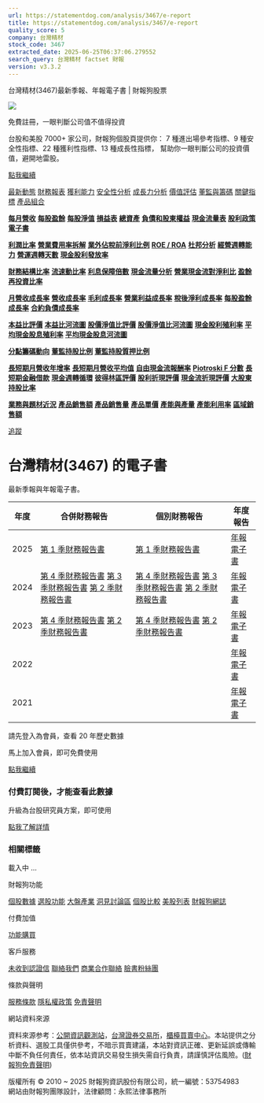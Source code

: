```yaml
---
url: https://statementdog.com/analysis/3467/e-report
title: https://statementdog.com/analysis/3467/e-report
quality_score: 5
company: 台灣精材
stock_code: 3467
extracted_date: 2025-06-25T06:37:06.279552
search_query: 台灣精材 factset 財報
version: v3.3.2
---
```


台灣精材(3467)最新季報、年報電子書 | 財報狗股票















![](https://www.facebook.com/tr?id=1265443774131605&ev=PageView&noscript=1)













































































免費註冊，一眼判斷公司值不值得投資

台股和美股 7000+ 家公司，財報狗個股頁提供你：
7 種進出場參考指標、9 種安全性指標、22 種獲利性指標、13 種成長性指標，
幫助你一眼判斷公司的投資價值，避開地雷股。

[點我繼續](/users/sign_up)

[最新動態](/analysis/3467)
[財務報表](/analysis/3467/monthly-revenue)
[獲利能力](/analysis/3467/profit-margin)
[安全性分析](/analysis/3467/financial-structure-ratio)
[成長力分析](/analysis/3467/monthly-revenue-growth-rate)
[價值評估](/analysis/3467/pe)
[董監與籌碼](/analysis/3467/broker-trading)
[關鍵指標](/analysis/3467/long-term-and-short-term-monthly-revenue-yoy)
[產品組合](/analysis/3467/ai-search)

[**每月營收**](/analysis/3467/monthly-revenue)
[**每股盈餘**](/analysis/3467/eps)
[**每股淨值**](/analysis/3467/nav)
[**損益表**](/analysis/3467/income-statement)
[**總資產**](/analysis/3467/assets)
[**負債和股東權益**](/analysis/3467/liabilities-and-equity)
[**現金流量表**](/analysis/3467/cash-flow-statement)
[**股利政策**](/analysis/3467/dividend-policy)
[**電子書**](/analysis/3467/e-report)

[**利潤比率**](/analysis/3467/profit-margin)
[**營業費用率拆解**](/analysis/3467/operating-expense-ratio)
[**業外佔稅前淨利比例**](/analysis/3467/non-operating-income-to-profit-before-tax)
[**ROE / ROA**](/analysis/3467/roe-roa)
[**杜邦分析**](/analysis/3467/du-pont-analysis)
[**經營週轉能力**](/analysis/3467/turnover-ratio)
[**營運週轉天數**](/analysis/3467/turnover-days)
[**現金股利發放率**](/analysis/3467/dividend-payout-ratio)

[**財務結構比率**](/analysis/3467/financial-structure-ratio)
[**流速動比率**](/analysis/3467/current-ratio-and-quick-ratio)
[**利息保障倍數**](/analysis/3467/interest-coverage-ratio)
[**現金流量分析**](/analysis/3467/cash-flow-analysis)
[**營業現金流對淨利比**](/analysis/3467/operating-cash-flow-to-net-income-ratio)
[**盈餘再投資比率**](/analysis/3467/reinvestment-rate)

[**月營收成長率**](/analysis/3467/monthly-revenue-growth-rate)
[**營收成長率**](/analysis/3467/revenue-growth-rate)
[**毛利成長率**](/analysis/3467/gross-profit-growth-rate)
[**營業利益成長率**](/analysis/3467/operating-income-growth-rate)
[**稅後淨利成長率**](/analysis/3467/net-income-growth-rate)
[**每股盈餘成長率**](/analysis/3467/eps-growth-rate)
[**合約負債成長率**](/analysis/3467/current-contract-liabilities-growth-rate)

[**本益比評價**](/analysis/3467/pe)
[**本益比河流圖**](/analysis/3467/pe-band)
[**股價淨值比評價**](/analysis/3467/pb)
[**股價淨值比河流圖**](/analysis/3467/pb-band)
[**現金股利殖利率**](/analysis/3467/dividend-yield)
[**平均現金股息殖利率**](/analysis/3467/average-dividend-yield)
[**平均現金股息河流圖**](/analysis/3467/average-dividend-yield-band)

[**分點籌碼動向**](/analysis/3467/broker-trading)
[**董監持股比例**](/analysis/3467/board-members-and-supervisors-shares-to-shares-outstanding-ratio)
[**董監持股質押比例**](/analysis/3467/pledging-ratio-of-board-members-and-supervisors)

[**長短期月營收年增率**](/analysis/3467/long-term-and-short-term-monthly-revenue-yoy)
[**長短期月營收平均值**](/analysis/3467/average-long-term-and-short-term-monthly-revenue)
[**自由現金流報酬率**](/analysis/3467/croic)
[**Piotroski F 分數**](/analysis/3467/piotroski-f-score)
[**長短期金融借款**](/analysis/3467/financial-borrowing)
[**現金週轉循環**](/analysis/3467/cash-conversion-cycle)
[**彼得林區評價**](/analysis/3467/peter-lynch-valuation)
[**股利折現評價**](/analysis/3467/dividend-discount-valuation)
[**現金流折現評價**](/analysis/3467/dcf-valuation)
[**大股東持股比率**](/analysis/3467/majority-shareholders-share-ratio)

[**業務與題材近況**](/analysis/3467/ai-search)
[**產品銷售額**](/analysis/3467/product-sales-figure)
[**產品銷售量**](/analysis/3467/product-sales-volume)
[**產品單價**](/analysis/3467/product-unit-price)
[**產能與產量**](/analysis/3467/production-capacity)
[**產能利用率**](/analysis/3467/production-capacity-utilization)
[**區域銷售額**](/analysis/3467/product-regional-sales)

[追蹤](/users/sign_up)

# 台灣精材(3467) 的電子書

最新季報與年報電子書。

| 年度 | 合併財務報告 | 個別財務報告 | 年度報告 |
| --- | --- | --- | --- |
| 2025 | [第 1 季財務報告書](/analysis) | [第 1 季財務報告書](https://doc.twse.com.tw/server-java/t57sb01?co_id=3467&colorchg=1&kind=A&step=9&filename=202501_3467_AI2.pdf) | [年報電子書](/analysis) |
| 2024 | [第 4 季財務報告書](/analysis)  [第 3 季財務報告書](/analysis)  [第 2 季財務報告書](/analysis) | [第 4 季財務報告書](https://doc.twse.com.tw/server-java/t57sb01?co_id=3467&colorchg=1&kind=A&step=9&filename=202404_3467_AI3.pdf)  [第 3 季財務報告書](https://doc.twse.com.tw/server-java/t57sb01?co_id=3467&colorchg=1&kind=A&step=9&filename=202403_3467_AI2.pdf)  [第 2 季財務報告書](https://doc.twse.com.tw/server-java/t57sb01?co_id=3467&colorchg=1&kind=A&step=9&filename=202402_3467_AI2.pdf) | [年報電子書](https://doc.twse.com.tw/server-java/t57sb01?co_id=3467&colorchg=1&kind=F&step=9&filename=2024_3467_20250625F04.pdf) |
| 2023 | [第 4 季財務報告書](/analysis)  [第 2 季財務報告書](/analysis) | [第 4 季財務報告書](https://doc.twse.com.tw/server-java/t57sb01?co_id=3467&colorchg=1&kind=A&step=9&filename=202304_3467_AI2.pdf)  [第 2 季財務報告書](https://doc.twse.com.tw/server-java/t57sb01?co_id=3467&colorchg=1&kind=A&step=9&filename=202302_3467_AI2.pdf) | [年報電子書](https://doc.twse.com.tw/server-java/t57sb01?co_id=3467&colorchg=1&kind=F&step=9&filename=2023_3467_20240617F04.pdf) |
| 2022 |  |  | [年報電子書](/analysis) |
| 2021 |  |  | [年報電子書](/analysis) |

請先登入為會員，查看 20 年歷史數據

馬上加入會員，即可免費使用

[點我繼續](/users/sign_up)

### 付費訂閱後，才能查看此數據

升級為台股研究員方案，即可使用

[點我了解詳情](/pricing)

### 相關標籤

載入中 ...





財報狗功能

[個股數據](/analysis)
[選股功能](/screeners)
[大盤產業](/taiex)
[洞見討論區](/insight)
[個股比較](/compare/tpe)
[美股列表](/us-stock-list)
[財報狗網誌](/blog/)

付費加值

[功能購買](/pricing)

客戶服務

[未收到認證信](/users/recv_auth_fail)
[聯絡我們](/contact)
[商業合作聯絡](/contact)
[臉書粉絲團](//www.facebook.com/statementdog)

條款與聲明

[服務條款](/law/tos)
[隱私權政策](/law/privacy)
[免責聲明](/law/disclaimer)

網站資料來源

資料來源参考：[公開資訊觀測站](http://mops.twse.com.tw/mops/web/index)，[台灣證券交易所](http://www.tse.com.tw/)，[櫃檯買賣中心](http://www.otc.org.tw/)。本站提供之分析資料、選股工具僅供參考，不暗示買賣建議，本站對資訊正確、更新延誤或傳輸中斷不負任何責任，依本站資訊交易發生損失需自行負責，請謹慎評估風險。([財報狗免責聲明](/law/disclaimer))

版權所有 © 2010 ~ 2025 財報狗資訊股份有限公司，統一編號：53754983  
網站由財報狗團隊設計，法律顧問：永熙法律事務所
